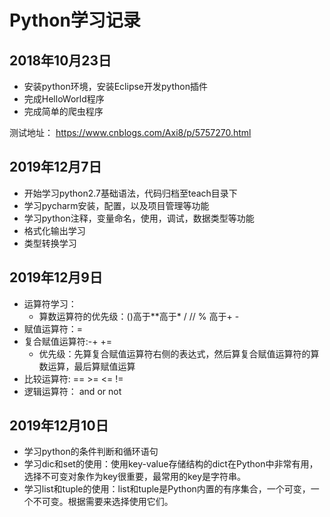 # Python学习记录

## 2018年10月23日
- 安装python环境，安装Eclipse开发python插件
- 完成HelloWorld程序
- 完成简单的爬虫程序

测试地址： https://www.cnblogs.com/Axi8/p/5757270.html

## 2019年12月7日
- 开始学习python2.7基础语法，代码归档至teach目录下
- 学习pycharm安装，配置，以及项目管理等功能
- 学习python注释，变量命名，使用，调试，数据类型等功能
- 格式化输出学习
- 类型转换学习

## 2019年12月9日
- 运算符学习：
    - 算数运算符的优先级：()高于**高于* / // % 高于+ -
- 赋值运算符：=
- 复合赋值运算符:-+ +=
    - 优先级：先算复合赋值运算符右侧的表达式，然后算复合赋值运算符的算数运算，最后算赋值运算
- 比较运算符: == >=  <= !=
- 逻辑运算符： and or not

## 2019年12月10日
- 学习python的条件判断和循环语句
- 学习dic和set的使用：使用key-value存储结构的dict在Python中非常有用，选择不可变对象作为key很重要，最常用的key是字符串。
- 学习list和tuple的使用：list和tuple是Python内置的有序集合，一个可变，一个不可变。根据需要来选择使用它们。